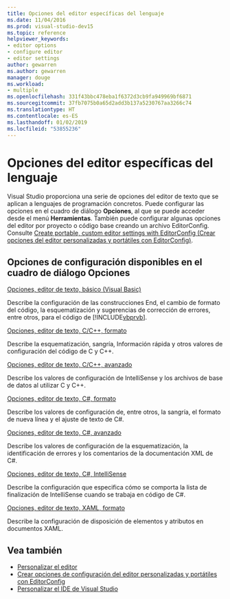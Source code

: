 ```yaml
---
title: Opciones del editor específicas del lenguaje
ms.date: 11/04/2016
ms.prod: visual-studio-dev15
ms.topic: reference
helpviewer_keywords:
- editor options
- configure editor
- editor settings
author: gewarren
ms.author: gewarren
manager: douge
ms.workload:
- multiple
ms.openlocfilehash: 331f43bbc478eba1f6372d3cb9fa949969bf6871
ms.sourcegitcommit: 37fb7075b0a65d2add3b137a5230767aa3266c74
ms.translationtype: HT
ms.contentlocale: es-ES
ms.lasthandoff: 01/02/2019
ms.locfileid: "53855236"
---
```

# <a name="setting-language-specific-editor-options"></a>Opciones del editor específicas del lenguaje

Visual Studio proporciona una serie de opciones del editor de texto que se aplican a lenguajes de programación concretos. Puede configurar las opciones en el cuadro de diálogo **Opciones**, al que se puede acceder desde el menú **Herramientas**. También puede configurar algunas opciones del editor por proyecto o código base creando un archivo EditorConfig. Consulte [Create portable, custom editor settings with EditorConfig (Crear opciones del editor personalizadas y portátiles con EditorConfig)](../../ide/create-portable-custom-editor-options.md).

## <a name="settings-available-in-the-options-dialog-box"></a>Opciones de configuración disponibles en el cuadro de diálogo Opciones

 [Opciones, editor de texto, básico (Visual Basic)](../../ide/reference/options-text-editor-basic-visual-basic.md)

 Describe la configuración de las construcciones End, el cambio de formato del código, la esquematización y sugerencias de corrección de errores, entre otros, para el código de [!INCLUDE[vbprvb](../../code-quality/includes/vbprvb_md.md)].

 [Opciones, editor de texto, C/C++, formato](../../ide/reference/options-text-editor-c-cpp-formatting.md)

 Describe la esquematización, sangría, Información rápida y otros valores de configuración del código de C y C++.

 [Opciones, editor de texto, C/C++, avanzado](../../ide/reference/options-text-editor-c-cpp-advanced.md)

 Describe los valores de configuración de IntelliSense y los archivos de base de datos al utilizar C y C++.

 [Opciones, editor de texto, C#, formato](../../ide/reference/options-text-editor-csharp-formatting.md)

 Describe los valores de configuración de, entre otros, la sangría, el formato de nueva línea y el ajuste de texto de C#.

 [Opciones, editor de texto, C#, avanzado](../../ide/reference/options-text-editor-csharp-advanced.md)

 Describe los valores de configuración de la esquematización, la identificación de errores y los comentarios de la documentación XML de C#.

 [Opciones, editor de texto, C#, IntelliSense](../../ide/reference/options-text-editor-csharp-intellisense.md)

 Describe la configuración que especifica cómo se comporta la lista de finalización de IntelliSense cuando se trabaja en código de C#.

 [Opciones, editor de texto, XAML, formato](../../ide/reference/options-text-editor-xaml-formatting.md)

 Describe la configuración de disposición de elementos y atributos en documentos XAML.

## <a name="see-also"></a>Vea también

- [Personalizar el editor](../../ide/customizing-the-editor.md)
- [Crear opciones de configuración del editor personalizadas y portátiles con EditorConfig](../../ide/create-portable-custom-editor-options.md)
- [Personalizar el IDE de Visual Studio](../../ide/personalizing-the-visual-studio-ide.md)